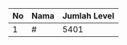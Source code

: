 | No | Nama            | Jumlah Level |
|----|-----------------|--------------|
| 1  | #    |    5401        |
